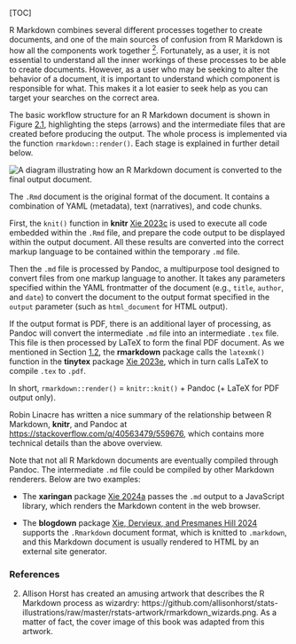 [TOC]

R Markdown combines several different processes together to create documents, and one of the main sources of confusion from R Markdown is how all the components work together [<sup>2</sup>](#r2). Fortunately, as a user, it is not essential to understand all the inner workings of these processes to be able to create documents. However, as a user who may be seeking to alter the behavior of a document, it is important to understand which component is responsible for what. This makes it a lot easier to seek help as you can target your searches on the correct area.

The basic workflow structure for an R Markdown document is shown in Figure [2.1]($What-Happens-When-We-Render), highlighting the steps (arrows) and the intermediate files that are created before producing the output. The whole process is implemented via the function `rmarkdown::render()`. Each stage is explained in further detail below.

![A diagram illustrating how an R Markdown document is converted to the final output document.](https://bookdown.org/yihui/rmarkdown-cookbook/images/workflow.png)

The `.Rmd` document is the original format of the document. It contains a combination of YAML (metadata), text (narratives), and code chunks.

First, the `knit()` function in **knitr** [Xie 2023c](#) is used to execute all code embedded within the `.Rmd` file, and prepare the code output to be displayed within the output document. All these results are converted into the correct markup language to be contained within the temporary `.md` file.

Then the `.md` file is processed by Pandoc, a multipurpose tool designed to convert files from one markup language to another. It takes any parameters specified within the YAML frontmatter of the document (e.g., `title`, `author`, and `date`) to convert the document to the output format specified in the `output` parameter (such as `html_document` for HTML output).

If the output format is PDF, there is an additional layer of processing, as Pandoc will convert the intermediate `.md` file into an intermediate `.tex` file. This file is then processed by LaTeX to form the final PDF document. As we mentioned in Section [1.2]($Install-LaTeX-TinyTeX-For-PDF-Reports), the **rmarkdown** package calls the `latexmk()` function in the **tinytex** package [Xie 2023e](#), which in turn calls LaTeX to compile `.tex` to `.pdf`.

In short, `rmarkdown::render()` = `knitr::knit()` + Pandoc (+ LaTeX for PDF output only).

Robin Linacre has written a nice summary of the relationship between R Markdown, **knitr**, and Pandoc at https://stackoverflow.com/q/40563479/559676, which contains more technical details than the above overview.

Note that not all R Markdown documents are eventually compiled through Pandoc. The intermediate `.md` file could be compiled by other Markdown renderers. Below are two examples:

- The **xaringan** package [Xie 2024a](#) passes the `.md` output to a JavaScript library, which renders the Markdown content in the web browser.

- The **blogdown** package [Xie, Dervieux, and Presmanes Hill 2024](#) supports the `.Rmarkdown` document format, which is knitted to `.markdown`, and this Markdown document is usually rendered to HTML by an external site generator.

### References

2. <div id="r2">Allison Horst has created an amusing artwork that describes the R Markdown process as wizardry: https://github.com/allisonhorst/stats-illustrations/raw/master/rstats-artwork/rmarkdown_wizards.png. As a matter of fact, the cover image of this book was adapted from this artwork.</div>
